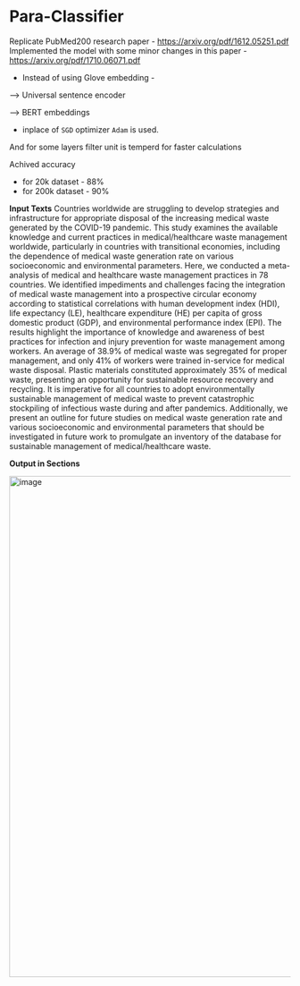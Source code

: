 # Para-Classifier

Replicate PubMed200 research paper - https://arxiv.org/pdf/1612.05251.pdf
Implemented the model with some minor changes in this paper - https://arxiv.org/pdf/1710.06071.pdf

* Instead of using Glove embedding - 

--> Universal sentence encoder 

--> BERT embeddings

* inplace of `SGD` optimizer `Adam` is used.

And for some layers filter unit is temperd for faster calculations

Achived accuracy 
* for 20k dataset - 88%
* for 200k dataset - 90%


**Input Texts**
Countries worldwide are struggling to develop strategies and infrastructure for appropriate disposal of the increasing medical waste generated by the COVID-19 pandemic. This study examines the available knowledge and current practices in medical/healthcare waste management worldwide, particularly in countries with transitional economies, including the dependence of medical waste generation rate on various socioeconomic and environmental parameters. Here, we conducted a meta-analysis of medical and healthcare waste management practices in 78 countries. We identified impediments and challenges facing the integration of medical waste management into a prospective circular economy according to statistical correlations with human development index (HDI), life expectancy (LE), healthcare expenditure (HE) per capita of gross domestic product (GDP), and environmental performance index (EPI). The results highlight the importance of knowledge and awareness of best practices for infection and injury prevention for waste management among workers. An average of 38.9% of medical waste was segregated for proper management, and only 41% of workers were trained in-service for medical waste disposal. Plastic materials constituted approximately 35% of medical waste, presenting an opportunity for sustainable resource recovery and recycling. It is imperative for all countries to adopt environmentally sustainable management of medical waste to prevent catastrophic stockpiling of infectious waste during and after pandemics. Additionally, we present an outline for future studies on medical waste generation rate and various socioeconomic and environmental parameters that should be investigated in future work to promulgate an inventory of the database for sustainable management of medical/healthcare waste.

**Output in Sections**

<img width="896" alt="image" src="https://user-images.githubusercontent.com/75153245/211154512-3ae3731d-10b9-4199-a7f0-49d36dc0bfbd.png">
